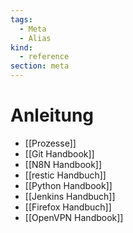 ```yaml
---
tags:
  - Meta
  - Alias
kind:
  - reference
section: meta
---
```

# Anleitung

* [[Prozesse]]
* [[Git Handbook]]
* [[N8N Handbook]]
* [[restic Handbuch]]
* [[Python Handbook]]
* [[Jenkins Handbuch]]
* [[Firefox Handbuch]]
* [[OpenVPN Handbook]]
